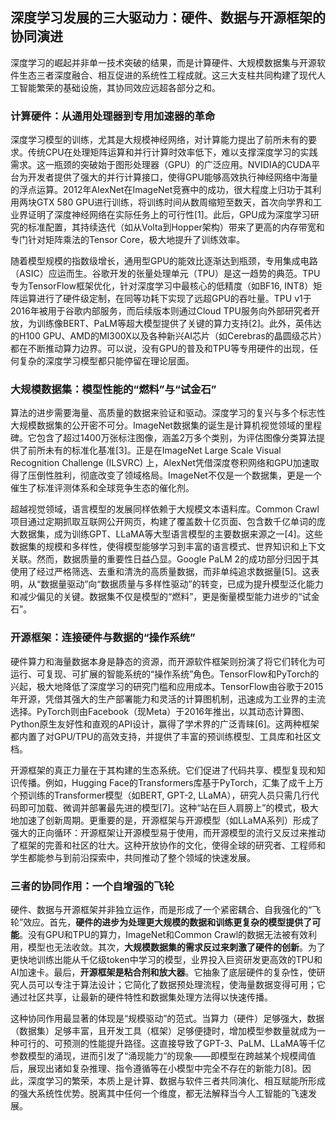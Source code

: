 ## 深度学习发展的三大驱动力：硬件、数据与开源框架的协同演进

深度学习的崛起并非单一技术突破的结果，而是计算硬件、大规模数据集与开源软件生态三者深度融合、相互促进的系统性工程成就。这三大支柱共同构建了现代人工智能繁荣的基础设施，其协同效应远超各部分之和。

### 计算硬件：从通用处理器到专用加速器的革命

深度学习模型的训练，尤其是大规模神经网络，对计算能力提出了前所未有的要求。传统CPU在处理矩阵运算和并行计算时效率低下，难以支撑深度学习的实践需求。这一瓶颈的突破始于图形处理器（GPU）的广泛应用。NVIDIA的CUDA平台为开发者提供了强大的并行计算接口，使得GPU能够高效执行神经网络中海量的浮点运算。2012年AlexNet在ImageNet竞赛中的成功，很大程度上归功于其利用两块GTX 580 GPU进行训练，将训练时间从数周缩短至数天，首次向学界和工业界证明了深度神经网络在实际任务上的可行性[1]。此后，GPU成为深度学习研究的标准配置，其持续迭代（如从Volta到Hopper架构）带来了更高的内存带宽和专门针对矩阵乘法的Tensor Core，极大地提升了训练效率。

随着模型规模的指数级增长，通用型GPU的能效比逐渐达到瓶颈，专用集成电路（ASIC）应运而生。谷歌开发的张量处理单元（TPU）是这一趋势的典范。TPU专为TensorFlow框架优化，针对深度学习中最核心的低精度（如BF16, INT8）矩阵运算进行了硬件级定制，在同等功耗下实现了远超GPU的吞吐量。TPU v1于2016年被用于谷歌内部服务，而后续版本则通过Cloud TPU服务向外部研究者开放，为训练像BERT、PaLM等超大模型提供了关键的算力支持[2]。此外，英伟达的H100 GPU、AMD的MI300X以及各种新兴AI芯片（如Cerebras的晶圆级芯片）都在不断推动算力边界。可以说，没有GPU的普及和TPU等专用硬件的出现，任何复杂的深度学习模型都只能停留在理论层面。

### 大规模数据集：模型性能的“燃料”与“试金石”

算法的进步需要海量、高质量的数据来验证和驱动。深度学习的复兴与多个标志性大规模数据集的公开密不可分。ImageNet数据集的诞生是计算机视觉领域的里程碑。它包含了超过1400万张标注图像，涵盖2万多个类别，为评估图像分类算法提供了前所未有的标准化基准[3]。正是在ImageNet Large Scale Visual Recognition Challenge (ILSVRC) 上，AlexNet凭借深度卷积网络和GPU加速取得了压倒性胜利，彻底改变了领域格局。ImageNet不仅是一个数据集，更是一个催生了标准评测体系和全球竞争生态的催化剂。

超越视觉领域，语言模型的发展同样依赖于大规模文本语料库。Common Crawl项目通过定期抓取互联网公开网页，构建了覆盖数十亿页面、包含数千亿单词的庞大数据集，成为训练GPT、LLaMA等大型语言模型的主要数据来源之一[4]。这些数据集的规模和多样性，使得模型能够学习到丰富的语言模式、世界知识和上下文关联。然而，数据质量的重要性日益凸显。Google PaLM 2的成功部分归因于其使用了经过严格筛选、去重和清洗的高质量数据，而非单纯追求数据量[5]。这表明，从“数据量驱动”向“数据质量与多样性驱动”的转变，已成为提升模型泛化能力和减少偏见的关键。数据集不仅是模型的“燃料”，更是衡量模型能力进步的“试金石”。

### 开源框架：连接硬件与数据的“操作系统”

硬件算力和海量数据本身是静态的资源，而开源软件框架则扮演了将它们转化为可运行、可复现、可扩展的智能系统的“操作系统”角色。TensorFlow和PyTorch的兴起，极大地降低了深度学习的研究门槛和应用成本。TensorFlow由谷歌于2015年开源，凭借其强大的生产部署能力和灵活的计算图机制，迅速成为工业界的主流选择。PyTorch则由Facebook（现Meta）于2016年推出，以其动态计算图、Python原生友好性和直观的API设计，赢得了学术界的广泛青睐[6]。这两种框架都内置了对GPU/TPU的高效支持，并提供了丰富的预训练模型、工具库和社区文档。

开源框架的真正力量在于其构建的生态系统。它们促进了代码共享、模型复现和知识传播。例如，Hugging Face的Transformers库基于PyTorch，汇集了成千上万个预训练的Transformer模型（如BERT, GPT-2, LLaMA），研究人员只需几行代码即可加载、微调并部署最先进的模型[7]。这种“站在巨人肩膀上”的模式，极大地加速了创新周期。更重要的是，开源框架与开源模型（如LLaMA系列）形成了强大的正向循环：开源框架让开源模型易于使用，而开源模型的流行又反过来推动了框架的完善和社区的壮大。这种开放协作的文化，使得全球的研究者、工程师和学生都能参与到前沿探索中，共同推动了整个领域的快速发展。

### 三者的协同作用：一个自增强的飞轮

硬件、数据与开源框架并非独立运作，而是形成了一个紧密耦合、自我强化的“飞轮”效应。首先，**硬件的进步为处理更大规模的数据和训练更复杂的模型提供了可能**。没有GPU和TPU的算力，ImageNet和Common Crawl的数据无法被有效利用，模型也无法收敛。其次，**大规模数据集的需求反过来刺激了硬件的创新**。为了更快地训练出能从千亿级token中学习的模型，业界投入巨资研发更高效的TPU和AI加速卡。最后，**开源框架是粘合剂和放大器**。它抽象了底层硬件的复杂性，使研究人员可以专注于算法设计；它简化了数据预处理流程，使海量数据变得可用；它通过社区共享，让最新的硬件特性和数据集处理方法得以快速传播。

这种协同作用最显著的体现是“规模驱动”的范式。当算力（硬件）足够强大，数据（数据集）足够丰富，且开发工具（框架）足够便捷时，增加模型参数量就成为一种可行的、可预测的性能提升路径。这直接导致了GPT-3、PaLM、LLaMA等千亿参数模型的涌现，进而引发了“涌现能力”的现象——即模型在跨越某个规模阈值后，展现出诸如复杂推理、指令遵循等在小模型中完全不存在的新能力[8]。因此，深度学习的繁荣，本质上是计算、数据与软件三者共同演化、相互赋能所形成的强大系统性优势。脱离其中任何一个维度，都无法解释当今人工智能的飞速发展。